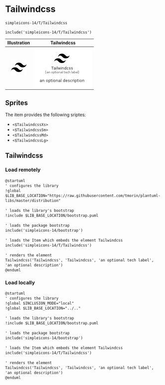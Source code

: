 # Tailwindcss


```text
simpleicons-14/T/Tailwindcss
```

```text
include('simpleicons-14/T/Tailwindcss')
```



| Illustration | Tailwindcss |
| :---: | :---: |
| ![illustration for Illustration](../../simpleicons-14/T/Tailwindcss.png) | ![illustration for Tailwindcss](../../simpleicons-14/T/Tailwindcss.Local.png) |



## Sprites
The item provides the following sriptes:

- `<$TailwindcssXs>`
- `<$TailwindcssSm>`
- `<$TailwindcssMd>`
- `<$TailwindcssLg>`





## Tailwindcss

### Load remotely
```plantuml
@startuml
' configures the library
!global $LIB_BASE_LOCATION="https://raw.githubusercontent.com/tmorin/plantuml-libs/master/distribution"

' loads the library's bootstrap
!include $LIB_BASE_LOCATION/bootstrap.puml

' loads the package bootstrap
include('simpleicons-14/bootstrap')

' loads the Item which embeds the element Tailwindcss
include('simpleicons-14/T/Tailwindcss')

' renders the element
Tailwindcss('Tailwindcss', 'Tailwindcss', 'an optional tech label', 'an optional description')
@enduml
```

### Load locally
```plantuml
@startuml
' configures the library
!global $INCLUSION_MODE="local"
!global $LIB_BASE_LOCATION="../.."

' loads the library's bootstrap
!include $LIB_BASE_LOCATION/bootstrap.puml

' loads the package bootstrap
include('simpleicons-14/bootstrap')

' loads the Item which embeds the element Tailwindcss
include('simpleicons-14/T/Tailwindcss')

' renders the element
Tailwindcss('Tailwindcss', 'Tailwindcss', 'an optional tech label', 'an optional description')
@enduml
```

